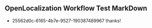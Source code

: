 ## OpenLocalization Workflow Test MarkDown
* 25562d0c-6165-4b7e-9527-190387489967 thanks!

<!--HONumber=Aug16_HO3-->


